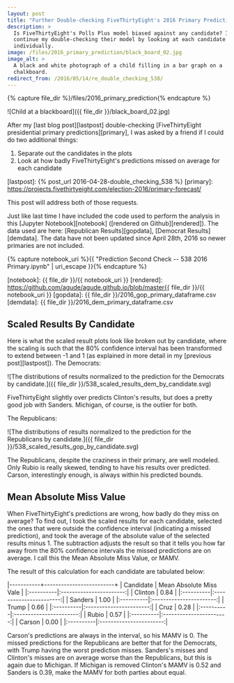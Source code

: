 ```yaml
---
layout: post
title: "Further Double-checking FiveThirtyEight's 2016 Primary Predictions"
description: >
  Is FiveThirtyEight's Polls Plus model biased against any candidate? I
  continue my double-checking their model by looking at each candidate
  individually.
image: /files/2016_primary_prediction/black_board_02.jpg
image_alt: >
  A black and white photograph of a child filling in a bar graph on a
  chalkboard.
redirect_from: /2016/05/14/re_double_checking_538/
---
```


{% capture file_dir %}/files/2016_primary_prediction{% endcapture %}

![Child at a blackboard]({{ file_dir }}/black_board_02.jpg)

After my [last blog post][lastpost] double-checking [FiveThirtyEight
presidential primary predictions][primary], I was asked by a friend if I could
do two additional things:

1. Separate out the candidates in the plots
2. Look at how badly FiveThirtyEight's predictions missed on average for each
   candidate

[lastpost]: {% post_url 2016-04-28-double_checking_538 %}
[primary]: https://projects.fivethirtyeight.com/election-2016/primary-forecast/

This post will address both of those requests.

Just like last time I have included the code used to perform the analysis in
this [Jupyter Notebook][notebook] ([rendered on Github][rendered]). The data
used are here: [Republican Results][gopdata], [Democrat Results][demdata]. The
data have not been updated since April 28th, 2016 so newer primaries are not
included.

{% capture notebook_uri %}{{ "Prediction Second Check -- 538 2016 Primary.ipynb" | uri_escape }}{% endcapture %}

[notebook]: {{ file_dir }}/{{ notebook_uri }}
[rendered]: https://github.com/agude/agude.github.io/blob/master{{ file_dir }}/{{ notebook_uri }}
[gopdata]: {{ file_dir }}/2016_gop_primary_dataframe.csv
[demdata]: {{ file_dir }}/2016_dem_primary_dataframe.csv

## Scaled Results By Candidate

Here is what the scaled result plots look like broken out by candidate, where
the scaling is such that the 80% confidence interval has been transformed to
extend between -1 and 1 (as explained in more detail in my [previous
post][lastpost]). The Democrats:

![The distributions of results normalized to the prediction for the Democrats
by candidate.]({{ file_dir }}/538_scaled_results_dem_by_candidate.svg)

FiveThirtyEight slightly over predicts Clinton's results, but does a pretty
good job with Sanders. Michigan, of course, is the outlier for both.

The Republicans:

![The distributions of results normalized to the prediction for the
Republicans by candidate.]({{ file_dir }}/538_scaled_results_gop_by_candidate.svg)

The Republicans, despite the craziness in their primary, are well modeled.
Only Rubio is really skewed, tending to have his results over predicted.
Carson, interestingly enough, is always within his predicted bounds.

## Mean Absolute Miss Value

When FiveThirtyEight's predictions are wrong, how badly do they miss on
average? To find out, I took the scaled results for each candidate, selected
the ones that were outside the confidence interval (indicating a missed
prediction), and took the average of the absolute value of the selected
results minus 1. The subtraction adjusts the result so that it tells you how
far away from the 80% confidence intervals the missed predictions are on
average. I call this the Mean Absolute Miss Value, or MAMV.

The result of this calculation for each candidate are tabulated below:

|-----------+-------------------------+
| Candidate | Mean Absolute Miss Vale |
|:----------|:-----------------------:|
| Clinton   | 0.84                    |
|:----------|:-----------------------:|
| Sanders   | 1.00                    |
|:----------|:-----------------------:|
| Trump     | 0.66                    |
|:----------|:-----------------------:|
| Cruz      | 0.28                    |
|:----------|:-----------------------:|
| Rubio     | 0.57                    |
|:----------|:-----------------------:|
| Carson    | 0.00                    |
|:----------|:-----------------------:|

Carson's predictions are always in the interval, so his MAMV is 0. The missed
predictions for the Republicans are better that for the Democrats, with Trump
having the worst prediction misses. Sanders's misses and Clinton's misses are
on average worse than the Republicans, but this is again due to Michigan. If
Michigan is removed Clinton's MAMV is 0.52 and Sanders is 0.39, make the MAMV
for both parties about equal.
